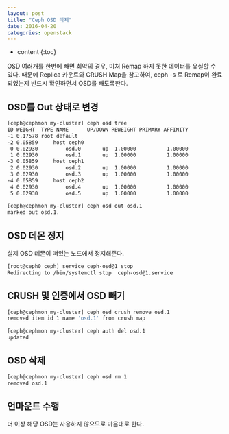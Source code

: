 ```yaml
---
layout: post
title: "Ceph OSD 삭제"
date: 2016-04-20
categories: openstack
---
```


* content
{:toc}

OSD 여러개를 한번에 빼면 최악의 경우, 미처 Remap 하지 못한 데이터를 유실할 수 있다.
때문에 Replica 카운트와 CRUSH Map을 참고하여, ceph -s 로 Remap이 완료되었는지 반드시 확인하면서 OSD를 빼도록한다.


## OSD를 Out 상태로 변경

```bash
[ceph@cephmon my-cluster] ceph osd tree
ID WEIGHT  TYPE NAME      UP/DOWN REWEIGHT PRIMARY-AFFINITY
-1 0.17578 root default
-2 0.05859     host ceph0
 0 0.02930         osd.0       up  1.00000          1.00000
 1 0.02930         osd.1       up  1.00000          1.00000
-3 0.05859     host ceph1
 2 0.02930         osd.2       up  1.00000          1.00000
 3 0.02930         osd.3       up  1.00000          1.00000
-4 0.05859     host ceph2
 4 0.02930         osd.4       up  1.00000          1.00000
 5 0.02930         osd.5       up  1.00000          1.00000
 
[ceph@cephmon my-cluster] ceph osd out osd.1
marked out osd.1.
```


## OSD 데몬 정지

실제 OSD 데몬이 떠있는 노드에서 정지해준다.

```bash
[root@ceph0 ceph] service ceph-osd@1 stop
Redirecting to /bin/systemctl stop  ceph-osd@1.service
```


## CRUSH 및 인증에서 OSD 빼기

```bash
[ceph@cephmon my-cluster] ceph osd crush remove osd.1
removed item id 1 name 'osd.1' from crush map
 
[ceph@cephmon my-cluster] ceph auth del osd.1
updated
```
 

## OSD 삭제

```bash
[ceph@cephmon my-cluster] ceph osd rm 1
removed osd.1
```
 

## 언마운트 수행

더 이상 해당 OSD는 사용하지 않으므로 마음대로 한다.